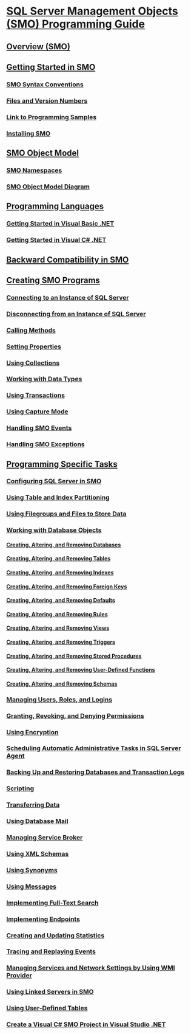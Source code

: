 # [SQL Server Management Objects (SMO) Programming Guide](sql-server-management-objects-smo-programming-guide.md)
## [Overview (SMO)](overview-smo.md)
## [Getting Started in SMO](getting-started-in-smo.md)
### [SMO Syntax Conventions](smo-syntax-conventions.md)
### [Files and Version Numbers](files-and-version-numbers.md)
### [Link to Programming Samples](link-to-programming-samples.md)
### [Installing SMO](installing-smo.md)
## [SMO Object Model](smo-object-model.md)
### [SMO Namespaces](smo-object-model-namespaces.md)
### [SMO Object Model Diagram](smo-object-model-diagram.md)
## [Programming Languages](smo-programming-languages.md)
### [Getting Started in Visual Basic .NET](../../database-engine/dev-guide/getting-started-in-visual-basic-net.md)
### [Getting Started in Visual C# .NET](smo-programming-getting-started-in-visual-csharp-net.md)
## [Backward Compatibility in SMO](backward-compatibility-in-smo.md)
## [Creating SMO Programs](create-program/creating-smo-programs.md)
### [Connecting to an Instance of SQL Server](create-program/connecting-to-an-instance-of-sql-server.md)
### [Disconnecting from an Instance of SQL Server](create-program/disconnecting-from-an-instance-of-sql-server.md)
### [Calling Methods](create-program/calling-methods.md)
### [Setting Properties](create-program/setting-properties-smo.md)
### [Using Collections](create-program/using-collections.md)
### [Working with Data Types](create-program/working-with-data-types.md)
### [Using Transactions](create-program/using-transactions.md)
### [Using Capture Mode](create-program/using-capture-mode.md)
### [Handling SMO Events](create-program/handling-smo-events.md)
### [Handling SMO Exceptions](create-program/handling-smo-exceptions.md)
## [Programming Specific Tasks](tasks/programming-specific-tasks.md)
### [Configuring SQL Server in SMO](tasks/configuring-sql-server-in-smo.md)
### [Using Table and Index Partitioning](tasks/using-table-and-index-partitioning.md)
### [Using Filegroups and Files to Store Data](tasks/using-filegroups-and-files-to-store-data.md)
### [Working with Database Objects](tasks/creating-altering-and-removing-database-objects.md)
#### [Creating, Altering, and Removing Databases](tasks/creating-altering-and-removing-databases.md)
#### [Creating, Altering, and Removing Tables](tasks/creating-altering-and-removing-tables.md)
#### [Creating, Altering, and Removing Indexes](tasks/creating-altering-and-removing-indexes.md)
#### [Creating, Altering, and Removing Foreign Keys](tasks/creating-altering-and-removing-foreign-keys.md)
#### [Creating, Altering, and Removing Defaults](tasks/creating-altering-and-removing-defaults.md)
#### [Creating, Altering, and Removing Rules](tasks/creating-altering-and-removing-rules.md)
#### [Creating, Altering, and Removing Views](../views/views.md)
#### [Creating, Altering, and Removing Triggers](tasks/creating-altering-and-removing-triggers.md)
#### [Creating, Altering, and Removing Stored Procedures](tasks/creating-altering-and-removing-stored-procedures.md)
#### [Creating, Altering, and Removing User-Defined Functions](tasks/creating-altering-and-removing-user-defined-functions.md)
#### [Creating, Altering, and Removing Schemas](tasks/creating-altering-and-removing-schemas.md)
### [Managing Users, Roles, and Logins](tasks/managing-users-roles-and-logins.md)
### [Granting, Revoking, and Denying Permissions](tasks/granting-revoking-and-denying-permissions.md)
### [Using Encryption](tasks/using-encryption.md)
### [Scheduling Automatic Administrative Tasks in SQL Server Agent](tasks/scheduling-automatic-administrative-tasks-in-sql-server-agent.md)
### [Backing Up and Restoring Databases and Transaction Logs](tasks/backing-up-and-restoring-databases-and-transaction-logs.md)
### [Scripting](tasks/scripting.md)
### [Transferring Data](tasks/transferring-data.md)
### [Using Database Mail](../database-mail/database-mail.md)
### [Managing Service Broker](tasks/managing-service-broker.md)
### [Using XML Schemas](tasks/using-xml-schemas.md)
### [Using Synonyms](tasks/using-synonyms.md)
### [Using Messages](tasks/using-messages.md)
### [Implementing Full-Text Search](tasks/implementing-full-text-search.md)
### [Implementing Endpoints](tasks/implementing-endpoints.md)
### [Creating and Updating Statistics](tasks/creating-and-updating-statistics.md)
### [Tracing and Replaying Events](tasks/tracing-and-replaying-events.md)
### [Managing Services and Network Settings by Using WMI Provider](tasks/managing-services-and-network-settings-by-using-wmi-provider.md)
### [Using Linked Servers in SMO](tasks/using-linked-servers-in-smo.md)
### [Using User-Defined Tables](tasks/using-user-defined-tables.md)
### [Create a Visual C# SMO Project in Visual Studio .NET](how-to-create-a-visual-csharp-smo-project-in-visual-studio-net.md)

